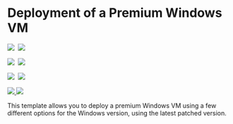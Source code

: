 # Deployment of a Premium Windows VM

<IMG SRC="https://azbotstorage.blob.core.windows.net/badges/201-premium-storage-windows-vm/PublicLastTestDate.svg" />&nbsp;
<IMG SRC="https://azbotstorage.blob.core.windows.net/badges/201-premium-storage-windows-vm/PublicDeployment.svg" />&nbsp;

<IMG SRC="https://azbotstorage.blob.core.windows.net/badges/201-premium-storage-windows-vm/FairfaxLastTestDate.svg" />&nbsp;
<IMG SRC="https://azbotstorage.blob.core.windows.net/badges/201-premium-storage-windows-vm/FairfaxDeployment.svg" />&nbsp;

<IMG SRC="https://azbotstorage.blob.core.windows.net/badges/201-premium-storage-windows-vm/BestPracticeResult.svg" />&nbsp;
<IMG SRC="https://azbotstorage.blob.core.windows.net/badges/201-premium-storage-windows-vm/CredScanResult.svg" />&nbsp;

<a href="https://portal.azure.com/#create/Microsoft.Template/uri/https%3A%2F%2Fraw.githubusercontent.com%2FAzure%2Fazure-quickstart-templates%2Fmaster%2F201-premium-storage-windows-vm%2Fazuredeploy.json" target="_blank">
    <img src="http://azuredeploy.net/deploybutton.png"/>
</a>
<a href="http://armviz.io/#/?load=https%3A%2F%2Fraw.githubusercontent.com%2FAzure%2Fazure-quickstart-templates%2Fmaster%2F201-premium-storage-windows-vm%2Fazuredeploy.json" target="_blank">
    <img src="http://armviz.io/visualizebutton.png"/>
</a>

This template allows you to deploy a premium Windows VM using a few different options for the Windows version, using the latest patched version.
